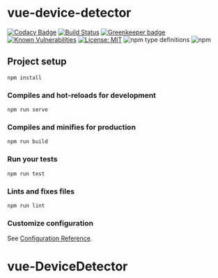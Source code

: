# vue-device-detector

[![Codacy Badge](https://api.codacy.com/project/badge/Grade/38f22883688b438db21d672e1d4d3daf)](https://www.codacy.com/app/dreambo8563/vue-DeviceDetector?utm_source=github.com&utm_medium=referral&utm_content=dreambo8563/vue-DeviceDetector&utm_campaign=Badge_Grade)
[![Build Status](https://travis-ci.com/dreambo8563/vue-DeviceDetector.svg?branch=master)](https://travis-ci.com/dreambo8563/vue-DeviceDetector)
[![Greenkeeper badge](https://badges.greenkeeper.io/dreambo8563/vue-DeviceDetector.svg)](https://greenkeeper.io/)
[![Known Vulnerabilities](https://snyk.io/test/github/dreambo8563/vue-DeviceDetector/badge.svg?targetFile=package.json)](https://snyk.io/test/github/dreambo8563/vue-DeviceDetector?targetFile=package.json)
[![License: MIT](https://img.shields.io/badge/License-MIT-yellow.svg)](https://opensource.org/licenses/MIT)
![npm type definitions](https://img.shields.io/npm/types/vue-device-detector.svg?style=flat)
![npm](https://img.shields.io/npm/dt/vue-device-detector.svg?style=flat)

## Project setup

```
npm install
```

### Compiles and hot-reloads for development

```
npm run serve
```

### Compiles and minifies for production

```
npm run build
```

### Run your tests

```
npm run test
```

### Lints and fixes files

```
npm run lint
```

### Customize configuration

See [Configuration Reference](https://cli.vuejs.org/config/).

# vue-DeviceDetector
